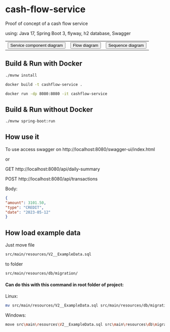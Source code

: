 # cash-flow-service
Proof of concept of a cash flow service 

using: Java 17, Spring Boot 3, flyway, h2 database, Swagger

<table>
  <tr>
    <td>
      <a href=".github/img/classDiagram.png">
        <button>Service component diagram</button>
      </a>
    </td>
    <td>
      <a href=".github/img/flowDiagram.png">
        <button>Flow diagram</button>
      </a>
    </td>
    <td>
      <a href=".github/img/sequenceDiagram.png">
        <button>Sequence diagram</button>
      </a>
    </td>
  </tr>
</table>

## Build & Run with Docker
```bash
./mvnw install
```
```bash
docker build -t cashflow-service .
```
```bash
docker run -dp 8080:8080 -it cashflow-service
```

## Build & Run without Docker
```bash
./mvnw spring-boot:run
```

## How use it
To use access swagger on http://localhost:8080/swagger-ui/index.html

or

GET http://localhost:8080/api/daily-summary

POST http://localhost:8080/api/transactions

Body:
```json
{
"amount": 3101.50,
"type": "CREDIT",
"date": "2023-05-12"
}
```

## How load example data
Just move file 
```bash 
src/main/resources/V2__ExampleData.sql 
```
to folder
```bash
src/main/resources/db/migration/
```

#### Can do this with this command in root folder of project:

Linux:
```bash
mv src/main/resources/V2__ExampleData.sql src/main/resources/db/migration/
```

Windows:
```bash
move src\main\resources\V2__ExampleData.sql src\main\resources\db\migration\
```
